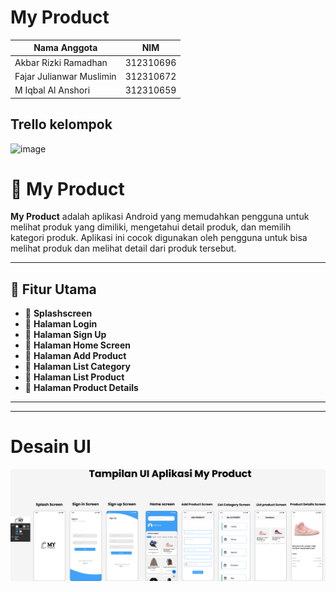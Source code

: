 # My Product

| Nama Anggota | NIM |
| -----| ------------------ |
|Akbar Rizki Ramadhan   | 312310696  |
|Fajar Julianwar Muslimin | 312310672 |
|M Iqbal Al Anshori | 312310659 |

## Trello kelompok
![image](screensot/sstrello1.png)

# 📲 My Product

**My Product** adalah aplikasi Android yang memudahkan pengguna untuk melihat produk yang dimiliki, mengetahui detail produk, dan memilih kategori produk. Aplikasi ini cocok digunakan oleh pengguna untuk bisa melihat produk dan melihat detail dari produk tersebut.


---

## 🎯 Fitur Utama

- 🔹 **Splashscreen**
- 🔹 **Halaman Login**
- 🔹 **Halaman Sign Up**
- 🔹 **Halaman Home Screen**
- 🔹 **Halaman Add Product**
- 🔹 **Halaman List Category**
- 🔹 **Halaman List Product**
- 🔹 **Halaman Product Details**

---

---

# Desain UI
![image](screenshot/MyProduct.png)



